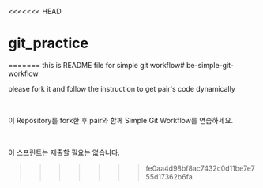 <<<<<<< HEAD
#  git_practice
=======
this is README file for simple git workflow# be-simple-git-workflow

please fork it and follow the instruction to get pair's code dynamically

<br />

이 Repository를 fork한 후 pair와 함께 Simple Git Workflow를 연습하세요.

<br />

이 스프린트는 제출할 필요는 없습니다.
>>>>>>> fe0aa4d98bf8ac7432c0d11be7e755d17362b6fa
